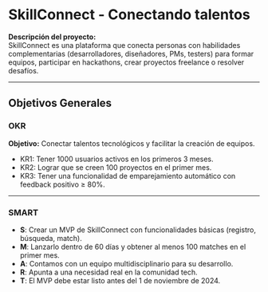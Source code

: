 # SkillConnect - Conectando talentos

**Descripción del proyecto:**  
SkillConnect es una plataforma que conecta personas con habilidades complementarias (desarrolladores, diseñadores, PMs, testers) para formar equipos, participar en hackathons, crear proyectos freelance o resolver desafíos.

---

## Objetivos Generales

### OKR

**Objetivo:** Conectar talentos tecnológicos y facilitar la creación de equipos.

- KR1: Tener 1000 usuarios activos en los primeros 3 meses.
- KR2: Lograr que se creen 100 proyectos en el primer mes.
- KR3: Tener una funcionalidad de emparejamiento automático con feedback positivo ≥ 80%.

---

### SMART

- **S**: Crear un MVP de SkillConnect con funcionalidades básicas (registro, búsqueda, match).
- **M**: Lanzarlo dentro de 60 días y obtener al menos 100 matches en el primer mes.
- **A**: Contamos con un equipo multidisciplinario para su desarrollo.
- **R**: Apunta a una necesidad real en la comunidad tech.
- **T**: El MVP debe estar listo antes del 1 de noviembre de 2024.
